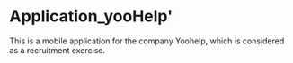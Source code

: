 # Application_yooHelp'
This is a mobile application for the company Yoohelp, which is considered as a recruitment exercise.
